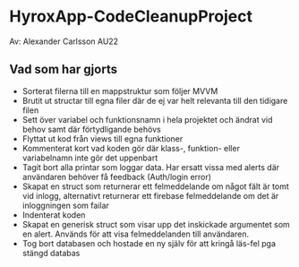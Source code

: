 # HyroxApp-CodeCleanupProject

Av: Alexander Carlsson AU22

## Vad som har gjorts
- Sorterat filerna till en mappstruktur som följer MVVM
- Brutit ut structar till egna filer där de ej var helt relevanta till den tidigare filen
- Sett över variabel och funktionsnamn i hela projektet och ändrat vid behov samt där förtydligande behövs
- Flyttat ut kod från views till egna funktioner
- Kommenterat kort vad koden gör där klass-, funktion- eller variabelnamn inte gör det uppenbart
- Tagit bort alla printar som loggar data. Har ersatt vissa med alerts där användaren behöver få feedback (Auth/login error)
- Skapat en struct som returnerar ett felmeddelande om något fält är tomt vid inlogg, alternativt returnerar ett firebase felmeddelande om det är inloggningen som failar
- Indenterat koden
- Skapat en generisk struct som visar upp det inskickade argumentet som en alert. Används för att visa felmeddelanden till användaren.
- Tog bort databasen och hostade en ny själv för att kringå läs-fel pga stängd databas
 
